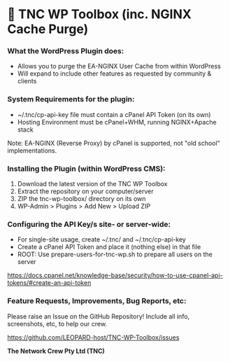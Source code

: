# 🐆 TNC WP Toolbox (inc. NGINX Cache Purge)

### What the WordPress Plugin does:

- Allows you to purge the EA-NGINX User Cache from within WordPress
- Will expand to include other features as requested by community & clients

### System Requirements for the plugin:

- ~/.tnc/cp-api-key file must contain a cPanel API Token (on its own)
- Hosting Environment must be cPanel+WHM, running NGINX+Apache stack

Note: EA-NGINX (Reverse Proxy) by cPanel is supported, not "old school" implementations.

### Installing the Plugin (within WordPress CMS):

1. Download the latest version of the TNC WP Toolbox
2. Extract the repository on your computer/server
3. ZIP the tnc-wp-toolbox/ directory on its own
4. WP-Admin > Plugins > Add New > Upload ZIP

### Configuring the API Key/s site- or server-wide:

- For single-site usage, create ~/.tnc/ and ~/.tnc/cp-api-key
- Create a cPanel API Token and place it (nothing else) in that file
- ROOT: Use prepare-users-for-tnc-wp.sh to prepare all users on the server

https://docs.cpanel.net/knowledge-base/security/how-to-use-cpanel-api-tokens/#create-an-api-token

### Feature Requests, Improvements, Bug Reports, etc:

Please raise an Issue on the GitHub Repository! Include all info, screenshots, etc, to help our crew.

https://github.com/LEOPARD-host/TNC-WP-Toolbox/issues

**The Network Crew Pty Ltd (TNC)**
